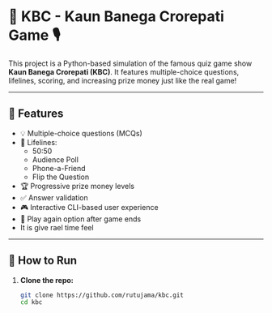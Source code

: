 # 🎯 KBC - Kaun Banega Crorepati Game 🎙️

This project is a Python-based simulation of the famous quiz game show **Kaun Banega Crorepati (KBC)**. It features multiple-choice questions, lifelines, scoring, and increasing prize money just like the real game!

---

## 📌 Features

- 💡 Multiple-choice questions (MCQs)
- 🔁 Lifelines:
  - 50:50
  - Audience Poll
  - Phone-a-Friend
  - Flip the Question
- 🏆 Progressive prize money levels
- ✅ Answer validation
- 🎮 Interactive CLI-based user experience
- 🔄 Play again option after game ends
- It is give rael time feel

---

## 🚀 How to Run

1. **Clone the repo:**
   ```bash
   git clone https://github.com/rutujama/kbc.git
   cd kbc
